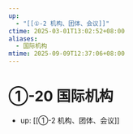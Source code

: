 ```yaml
---
up:
  - "[[①-2 机构、团体、会议]]"
ctime: 2025-03-01T13:02:52+08:00
aliases:
  - 国际机构
mtime: 2025-09-09T12:37:06+08:00
---
```


# ①-20 国际机构

- up: [[①-2 机构、团体、会议]]
